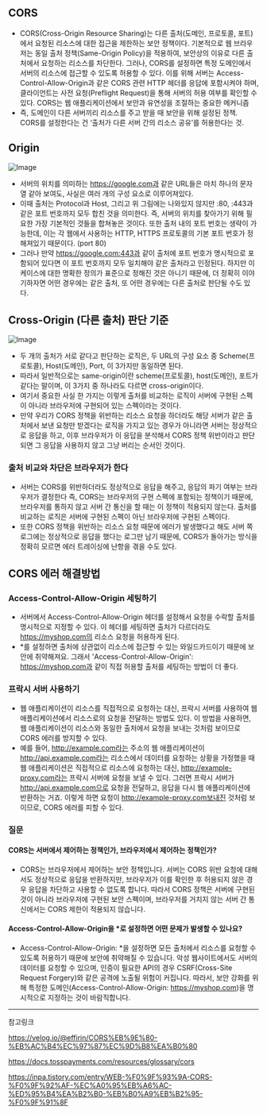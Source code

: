 ## CORS
- CORS(Cross-Origin Resource Sharing)는 다른 출처(도메인, 프로토콜, 포트)에서 요청된 리소스에 대한 접근을 제한하는 보안 정책이다. 기본적으로 웹 브라우저는 동일 출처 정책(Same-Origin Policy)을 적용하여, 보안상의 이유로 다른 출처에서 요청하는 리소스를 차단한다. 그러나, CORS를 설정하면 특정 도메인에서 서버의 리소스에 접근할 수 있도록 허용할 수 있다. 이를 위해 서버는 Access-Control-Allow-Origin과 같은 CORS 관련 HTTP 헤더를 응답에 포함시켜야 하며, 클라이언트는 사전 요청(Preflight Request)을 통해 서버의 허용 여부를 확인할 수 있다. CORS는 웹 애플리케이션에서 보안과 유연성을 조절하는 중요한 메커니즘
- 즉, 도메인이 다른 서버끼리 리소스를 주고 받을 때 보안을 위해 설정된 정책. CORS를 설정한다는 건 ‘출처가 다른 서버 간의 리소스 공유’를 허용한다는 것.

## Origin

![Image](https://github.com/user-attachments/assets/a6b702a8-3133-45b9-8674-a011afa552dc)
- 서버의 위치를 의미하는 https://google.com과 같은 URL들은 마치 하나의 문자열 같아 보여도, 사실은 여러 개의 구성 요소로 이루어져있다.
- 이때 출처는 Protocol과 Host, 그리고 위 그림에는 나와있지 않지만 :80, :443과 같은 포트 번호까지 모두 합친 것을 의미한다. 즉, 서버의 위치를 찾아가기 위해 필요한 가장 기본적인 것들을 합쳐놓은 것이다. 또한 출처 내의 포트 번호는 생략이 가능한데, 이는 각 웹에서 사용하는 HTTP, HTTPS 프로토콜의 기본 포트 번호가 정해져있기 때문이다. (port 80)
- 그러나 만약 https://google.com:443과 같이 출처에 포트 번호가 명시적으로 포함되어 있다면 이 포트 번호까지 모두 일치해야 같은 출처라고 인정된다.
하지만 이 케이스에 대한 명확한 정의가 표준으로 정해진 것은 아니기 때문에, 더 정확히 이야기하자면 어떤 경우에는 같은 출처, 또 어떤 경우에는 다른 출처로 판단될 수도 있다.

## Cross-Origin (다른 출처) 판단 기준
![Image](https://github.com/user-attachments/assets/ab9f1a43-84b5-4d52-a9df-b4db3125e313)

- 두 개의 출처가 서로 같다고 판단하는 로직은, 두 URL의 구성 요소 중 Scheme(프로토콜), Host(도메인), Port, 이 3가지만 동일하면 된다.
- 따라서 일반적으로는 same-origin이란 scheme(프로토콜), host(도메인), 포트가 같다는 말이며, 이 3가지 중 하나라도 다르면 cross-origin이다.
- 여기서 중요한 사실 한 가지는 이렇게 출처를 비교하는 로직이 서버에 구현된 스펙이 아니라 브라우저에 구현되어 있는 스펙이라는 것이다.
- 만약 우리가 CORS 정책을 위반하는 리소스 요청을 하더라도 해당 서버가 같은 출처에서 보낸 요청만 받겠다는 로직을 가지고 있는 경우가 아니라면 서버는 정상적으로 응답을 하고, 이후 브라우저가 이 응답을 분석해서 CORS 정책 위반이라고 판단되면 그 응답을 사용하지 않고 그냥 버리는 순서인 것이다.

### 출처 비교와 차단은 브라우저가 한다
- 서버는 CORS를 위반하더라도 정상적으로 응답을 해주고, 응답의 파기 여부는 브라우저가 결정한다 즉, CORS는 브라우저의 구현 스펙에 포함되는 정책이기 때문에, 브라우저를 통하지 않고 서버 간 통신을 할 때는 이 정책이 적용되지 않는다. 출처를 비교하는 로직은 서버에 구현된 스펙이 아닌 브라우저에 구현된 스펙이다.
- 또한 CORS 정책을 위반하는 리소스 요청 때문에 에러가 발생했다고 해도 서버 쪽 로그에는 정상적으로 응답을 했다는 로그만 남기 때문에, CORS가 돌아가는 방식을 정확히 모르면 에러 트레이싱에 난항을 겪을 수도 있다.

## CORS 에러 해결방법
### Access-Control-Allow-Origin 세팅하기
- 서버에서 Access-Control-Allow-Origin 헤더를 설정해서 요청을 수락할 출처를 명시적으로 지정할 수 있다. 이 헤더를 세팅하면 출처가 다르더라도 https://myshop.com의 리소스 요청을 허용하게 된다.
- *를 설정하면 출처에 상관없이 리소스에 접근할 수 있는 와일드카드이기 때문에 보안에 취약해져요. 그래서 'Access-Control-Allow-Origin': https://myshop.com과 같이 직접 허용할 출처를 세팅하는 방법이 더 좋다.

### 프락시 서버 사용하기
- 웹 애플리케이션이 리소스를 직접적으로 요청하는 대신, 프락시 서버를 사용하여 웹 애플리케이션에서 리소스로의 요청을 전달하는 방법도 있다. 이 방법을 사용하면, 웹 애플리케이션이 리소스와 동일한 출처에서 요청을 보내는 것처럼 보이므로 CORS 에러를 방지할 수 있다.
- 예를 들어, http://example.com라는 주소의 웹 애플리케이션이 http://api.example.com라는 리소스에서 데이터를 요청하는 상황을 가정했을 때 웹 애플리케이션은 직접적으로 리소스에 요청하는 대신, http://example-proxy.com라는 프락시 서버에 요청을 보낼 수 있다. 그러면 프락시 서버가 http://api.example.com으로 요청을 전달하고, 응답을 다시 웹 애플리케이션에 반환하는 거죠. 이렇게 하면 요청이 http://example-proxy.com보내진 것처럼 보이므로, CORS 에러를 피할 수 있다.

### 질문
#### CORS는 서버에서 제어하는 정책인가, 브라우저에서 제어하는 정책인가?
- CORS는 브라우저에서 제어하는 보안 정책입니다. 서버는 CORS 위반 요청에 대해서도 정상적으로 응답을 반환하지만, 브라우저가 이를 확인한 후 허용되지 않은 경우 응답을 차단하고 사용할 수 없도록 합니다. 따라서 CORS 정책은 서버에 구현된 것이 아니라 브라우저에 구현된 보안 스펙이며, 브라우저를 거치지 않는 서버 간 통신에서는 CORS 제한이 적용되지 않습니다.

#### Access-Control-Allow-Origin을 *로 설정하면 어떤 문제가 발생할 수 있나요?
- Access-Control-Allow-Origin: *을 설정하면 모든 출처에서 리소스를 요청할 수 있도록 허용하기 때문에 보안에 취약해질 수 있습니다. 악성 웹사이트에서도 서버의 데이터를 요청할 수 있으며, 인증이 필요한 API의 경우 CSRF(Cross-Site Request Forgery)와 같은 공격에 노출될 위험이 커집니다. 따라서, 보안 강화를 위해 특정한 도메인(Access-Control-Allow-Origin: https://myshop.com)을 명시적으로 지정하는 것이 바람직합니다.

---

참고링크 

https://velog.io/@effirin/CORS%EB%9E%80-%EB%AC%B4%EC%97%87%EC%9D%B8%EA%B0%80

https://docs.tosspayments.com/resources/glossary/cors

https://inpa.tistory.com/entry/WEB-%F0%9F%93%9A-CORS-%F0%9F%92%AF-%EC%A0%95%EB%A6%AC-%ED%95%B4%EA%B2%B0-%EB%B0%A9%EB%B2%95-%F0%9F%91%8F